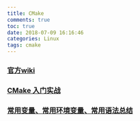 ```yaml
---
title: CMake
comments: true
toc: true
date: 2018-07-09 16:16:46
categories: Linux
tags: cmake
---
```


### [官方wiki](https://gitlab.kitware.com/cmake/community/wikis/home)

### [CMake 入门实战](http://www.hahack.com/codes/cmake/#%E8%87%AA%E5%AE%9A%E4%B9%89%E7%BC%96%E8%AF%91%E9%80%89%E9%A1%B9)

### [常用变量、常用环境变量、常用语法总结](https://blog.csdn.net/bytxl/article/details/50634868)
